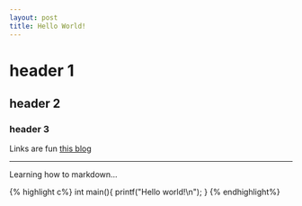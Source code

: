 ```yaml
---
layout: post
title: Hello World!
---
```


header 1
========

header 2
--------

### header 3

Links are fun [this blog](http://blog.wuntee.sexy)

* * *

Learning how to markdown...

{% highlight c%}
int main(){
	printf("Hello world!\n");
}
{% endhighlight%}